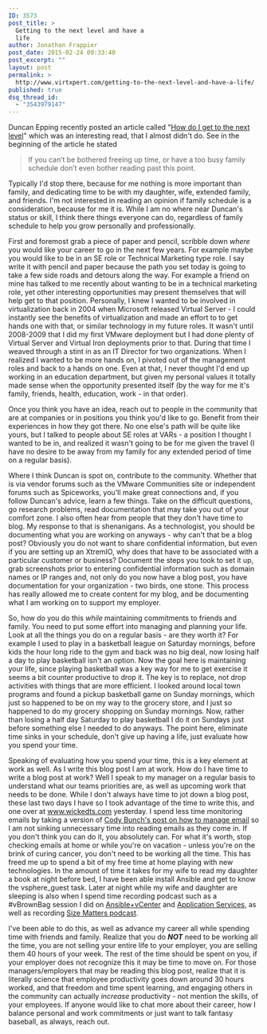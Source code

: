 ```yaml
---
ID: 3573
post_title: >
  Getting to the next level and have a
  life
author: Jonathan Frappier
post_date: 2015-02-24 09:33:40
post_excerpt: ""
layout: post
permalink: >
  http://www.virtxpert.com/getting-to-the-next-level-and-have-a-life/
published: true
dsq_thread_id:
  - "3543979147"
---
```

Duncan Epping recently posted an article called "<a href="http://www.yellow-bricks.com/2015/02/24/how-do-i-get-to-the-next-level/" target="_blank">How do I get to the next level</a>" which was an interesting read, that I almost didn't do. See in the beginning of the article he stated
<blockquote>If you can’t be bothered freeing up time, or have a too busy family schedule don’t even bother reading past this point.</blockquote>
Typically I'd stop there, because for me nothing is more important than family, and dedicating time to be with my daughter, wife, extended family, and friends. I'm not interested in reading an opinion if family schedule is a consideration, because for me it is. While I am no where near Duncan's status or skill, I think there things everyone can do, regardless of family schedule to help you grow personally and professionally.

First and foremost grab a piece of paper and pencil, scribble down <em>where</em> you would like your career to go in the next few years. For example maybe you would like to be in an SE role or Technical Marketing type role. I say write it with pencil and paper because the path you set today is going to take a few side roads and detours along the way. For example a friend on mine has talked to me recently about wanting to be in a technical marketing role, yet other interesting opportunities may present themselves that will help get to that position. Personally, I knew I wanted to be involved in virtualization back in 2004 when Microsoft released Virtual Server - I could instantly see the benefits of virtualization and made an effort to to get hands one with that, or similar technology in my future roles. It wasn't until 2008-2009 that I did my first VMware deployment but I had done plenty of Virtual Server and Virtual Iron deployments prior to that. During that time I weaved through a stint in as an IT Director for two organizations. When I realized I wanted to be more hands on, I pivoted out of the management roles and back to a hands on one. Even at that, I never thought I'd end up working in an education department, but given my personal values it totally made sense when the opportunity presented itself (by the way for me it's family, friends, health, education, work - in that order).

Once you think you have an idea, reach out to people in the community that are at companies or in positions you think you'd like to go. Benefit from their experiences in how they got there. No one else's path will be quite like yours, but I talked to people about SE roles at VARs - a position I thought I wanted to be in, and realized it wasn't going to be for me given the travel (I have no desire to be away from my family for any extended period of time on a regular basis).

Where I think Duncan is spot on, contribute to the community. Whether that is via vendor forums such as the VMware Communities site or independent forums such as Spiceworks, you'll make great connections and, if you follow Duncan's advice, learn a few things. Take on the difficult questions, go research problems, read documentation that may take you out of your comfort zone. I also often hear from people that they don't have time to blog. My response to that is shenanigans. As a technologist, you should be documenting what you are working on anyways - why can't that be a blog post? Obviously you do not want to share confidential information, but even if you are setting up an XtremIO, why does that have to be associated with a particular customer or business? Document the steps you took to set it up, grab screenshots prior to entering confidential information such as domain names or IP ranges and, not only do you now have a blog post, you have documentation for your organization - two birds, one stone. This process has really allowed me to create content for my blog, and be documenting what I am working on to support my employer.

So, how do you do this <em>while</em><strong> </strong>maintaining commitments to friends and family. You need to put some effort into managing and planning your life. Look at all the things you do on a regular basis - are they worth it? For example I used to play in a basketball league on Saturday mornings, before kids the hour long ride to the gym and back was no big deal, now losing half a day to play basketball isn't an option. Now the goal here is maintaining your life, since playing basketball was a key way for me to get exercise it seems a bit counter productive to drop it. The key is to replace, not drop activities with things that are more efficient. I looked around local town programs and found a pickup basketball game on Sunday mornings, which just so happened to be on my way to the grocery store, and I just so happened to do my grocery shopping on Sunday mornings. Now, rather than losing a half day Saturday to play basketball I do it on Sundays just before something else I needed to do anyways. The point here, eliminate time sinks in your schedule, don't give up having a life, just evaluate how you spend your time.

Speaking of evaluating how you spend your time, this is a key element at work as well. As I write this blog post I am at work. How do I have time to write a blog post at work? Well I speak to my manager on a regular basis to understand what our teams priorities are, as well as upcoming work that needs to be done. While I don't always have time to jot down a blog post, these last two days I have so I took advantage of the time to write this, and one over at <a href="http://www.wickedts.com/blog/" target="_blank">www.wickedts.com</a> yesterday. I spend less time monitoring emails by taking a version of <a href="http://blog.codybunch.com/2014/12/30/Unbreak-Email-3-folders-2-times-a-day-1-rule/" target="_blank">Cody Bunch's post on how to manage email</a> so I am not sinking unnecessary time into reading emails as they come in. If you don't think you can do it, you absolutely can. For what it's worth, stop checking emails at home or while you're on vacation - unless you're on the brink of curing cancer, you don't need to be working all the time. This has freed me up to spend a bit of my free time at home playing with new technologies. In the amount of time it takes for my wife to read my daughter a book at night before bed, I have been able install Ansible and get to know the vsphere_guest task. Later at night while my wife and daughter are sleeping is also when I spend time recording podcast such as a #vBrownBag session I did on <a href="http://professionalvmware.com/2015/02/vbrownbag-devops-follow-up-provision-vms-in-vcenter-using-ansible-w-jonathan-frappier-jfrappier/" target="_blank">Ansible+vCenter</a> and <a href="http://professionalvmware.com/2015/02/vbrownbag-devops-follow-up-provision-vms-in-vcenter-using-ansible-w-jonathan-frappier-jfrappier/" target="_blank">Application Services</a>, as well as recording <a href="http://sizematterstech.com/" target="_blank">Size Matters podcast</a>.

I've been able to do this, as well as advance my career all while spending time with friends and family. Realize that you do <em><strong>NOT</strong></em> need to be working all the time, you are not selling your entire life to your employer, you are selling them 40 hours of your week. The rest of the time should be spent on you, if your employer does not recognize this it may be time to move on. For those managers/employers that may be reading this blog post, realize that it is literally science that employee productivity goes down around 30 hours worked, and that freedom and time spent learning, and engaging others in the community can actually <em>increase</em> productivity - not mention the skills, of your employees. If anyone would like to chat more about their career, how I balance personal and work commitments or just want to talk fantasy baseball, as always, reach out.